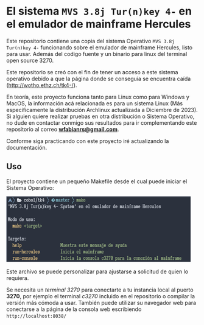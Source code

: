 # El sistema `MVS 3.8j Tur(n)key 4-` en el emulador de mainframe Hercules

Este repositorio contiene una copia del sistema Operativo `MVS 3.8j Tur(n)key 4-` funcionando sobre el emulador de mainframe Hercules, listo para usar.
Además del codigo fuente y un binario para linux del terminal open source 3270.

Este repositorio se creó con el fin de tener un acceso a este sistema operativo debido a que la página donde se conseguía se
encuentra caída (<http://wotho.ethz.ch/tk4-/>).

En teoría, este proyecto funciona tanto para Linux como para Windows y MacOS, la información acá relacionada es para un sistema
Linux (Más específicamente la distribución Archlinux actualizada a Diciembre de 2023). Si alguien quiere realizar pruebas en otra
distribución o Sistema Operativo, no dude en contactar conmigo sus resultados para ir complementando este repositorio al correo
**wfabianrs@gmail.com**.

Conforme siga practicando con este proyecto iré actualizando la documentación.

## Uso

El proyecto contiene un pequeño Makefile desde el cual puede iniciar el Sistema Operativo:

![Menu del Makefile](./assets/01.png)

Este archivo se puede personalizar para ajustarse a solicitud de quien lo requiera.

Se necesita un _terminal 3270_ para conectarte a tu instancia local al puerto **3270**, por ejemplo el terminal _c3270_ incluido en el repositorio o
compilar la versión más cómoda a usar. También puede utilizar su navegador web para conectarse a la página de la consola web
escribiendo `http://localhost:8038/`
